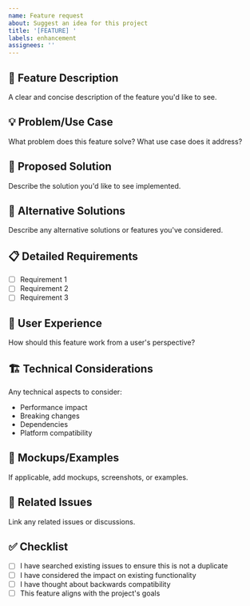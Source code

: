 ```yaml
---
name: Feature request
about: Suggest an idea for this project
title: '[FEATURE] '
labels: enhancement
assignees: ''
---
```


## 🚀 Feature Description
A clear and concise description of the feature you'd like to see.

## 💡 Problem/Use Case
What problem does this feature solve? What use case does it address?

## 🎯 Proposed Solution
Describe the solution you'd like to see implemented.

## 🔄 Alternative Solutions
Describe any alternative solutions or features you've considered.

## 📋 Detailed Requirements
- [ ] Requirement 1
- [ ] Requirement 2
- [ ] Requirement 3

## 🎨 User Experience
How should this feature work from a user's perspective?

## 🏗️ Technical Considerations
Any technical aspects to consider:
- Performance impact
- Breaking changes
- Dependencies
- Platform compatibility

## 📸 Mockups/Examples
If applicable, add mockups, screenshots, or examples.

## 🔗 Related Issues
Link any related issues or discussions.

## ✅ Checklist
- [ ] I have searched existing issues to ensure this is not a duplicate
- [ ] I have considered the impact on existing functionality
- [ ] I have thought about backwards compatibility
- [ ] This feature aligns with the project's goals